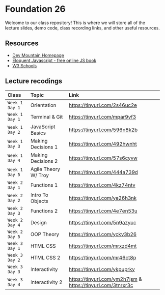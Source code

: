 
# Foundation 26

Welcome to our class repository! This is where we will store all of the lecture slides, demo code, class recording links, and other useful resources.


## Resources

 - [Dev Mountain Homepage](https://ed.devmountain.com/)
 - [Eloquent Javascript - free online JS book](https://eloquentjavascript.net/)
 - [W3 Schools](https://www.w3schools.com/js/default.asp)


## Lecture recodings


| Class | Topic     | Link                |
| :-------- | :------- | :------------------------- |
| `Week 1 Day 1` | Orientation | https://tinyurl.com/2s46uc2e |
| `Week 1 Day 1` | Terminal & Git | https://tinyurl.com/mpar9vf3 |
| `Week 1 Day 2` | JavaScript Basics | https://tinyurl.com/596n8k2b | 
| `Week 1 Day 3` | Making Decisions 1 | https://tinyurl.com/492hwnht | 
| `Week 1 Day 4` | Making Decisions 2 | https://tinyurl.com/57s6cyvw | 
| `Week 1 Day 5` | Agile Theory W/ Troy | https://tinyurl.com/444a739d |
| `Week 2 Day 1` | Functions 1 | https://tinyurl.com/4kz74ntv |
| `Week 2 Day 2` | Intro To Objects | https://tinyurl.com/ye26h3nk |
| `Week 2 Day 3` | Functions 2 | https://tinyurl.com/4e7en53u |
| `Week 2 Day 4` | Design | https://tinyurl.com/5n9azyuc | 
| `Week 2 Day 5` | OOP Theory | https://tinyurl.com/yckv3b26 |
| `Week 3 Day 1` | HTML CSS| https://tinyurl.com/mrxzd4mt |
| `Week 3 Day 2` | HTML CSS 2| https://tinyurl.com/mr46ct8p |https://tinyurl.com/ykpuprky
| `Week 3 Day 3` | Interactivity| https://tinyurl.com/ykpuprky |
| `Week 3 Day 4` | Interactivity 2| https://tinyurl.com/ym2h7jsm & https://tinyurl.com/3tnrxr3c |




